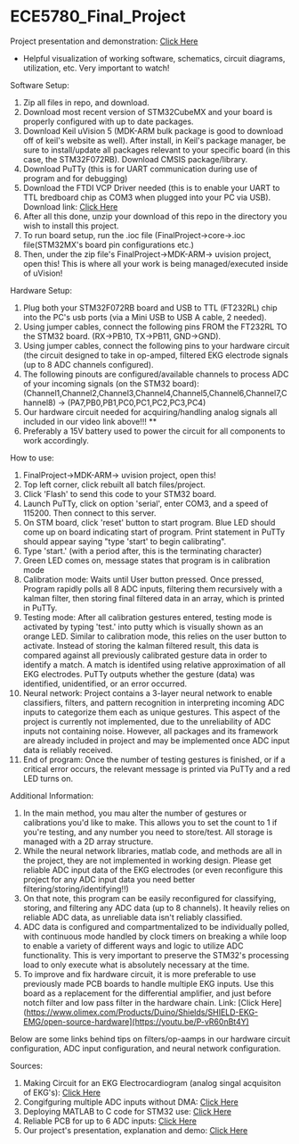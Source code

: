 # ECE5780_Final_Project

Project presentation and demonstration: [Click Here](URLhttps://youtu.be/P-vR60nBt4Y)


 
 - Helpful visualization of working software, schematics, circuit diagrams, utilization, etc. Very important to watch!

Software Setup:
1. Zip all files in repo, and download.
2. Download most recent version of STM32CubeMX and your board is properly configured with up to date packages.
3. Download Keil uVision 5 (MDK-ARM bulk package is good to download off of keil's website as well). After install, in Keil's package manager, be sure to install/update all packages relevant to your specific board (in this case, the STM32F072RB). Download CMSIS package/library.
4. Download PuTTy (this is for UART communication during use of program and for debugging)
5. Download the FTDI VCP Driver needed (this is to enable your UART to TTL bredboard chip as COM3 when plugged into your PC via USB). Download link: [Click Here](https://ftdichip.com/wp-content/uploads/2021/08/CDM212364_Setup.zip)
6. After all this done, unzip your download of this repo in the directory you wish to install this project.
7. To run board setup, run the .ioc file  (FinalProject->core->.ioc file(STM32MX's board pin configurations etc.)
8. Then, under the zip file's FinalProject->MDK-ARM-> uvision project, open this! This is where all your work is being managed/executed inside of uVision!

Hardware Setup:
1. Plug both your STM32F072RB board and USB to TTL (FT232RL) chip into the PC's usb ports (via a Mini USB to USB A cable, 2 needed).
2. Using jumper cables, connect the following pins FROM the FT232RL TO the STM32 board. (RX->PB10, TX->PB11, GND->GND).
3. Using jumper cables, connect the following pins to your hardware circuit (the circuit designed to take in op-amped, filtered EKG electrode signals (up to 8 ADC channels configured).
4. The following pinouts are configured/available channels to process ADC of your incoming signals (on the STM32 board): (Channel1,Channel2,Channel3,Channel4,Channel5,Channel6,Channel7,Channel8) -> (PA7,PB0,PB1,PC0,PC1,PC2,PC3,PC4)
5. Our hardware circuit needed for acquiring/handling analog signals all included in our video link above!!! **
6. Preferably a 15V battery used to power the circuit for all components to work accordingly.

How to use:
1. FinalProject->MDK-ARM-> uvision project, open this!
2. Top left corner, click rebuilt all batch files/project.
3. Click 'Flash' to send this code to your STM32 board.
4. Launch PuTTy, click on option 'serial', enter COM3, and a speed of 115200. Then connect to this server.
5. On STM board, click 'reset' button to start program. Blue LED should come up on board indicating start of program. Print statement in PuTTy should appear saying "type 'start' to begin calibrating".
6. Type 'start.' (with a period after, this is the terminating character)
7. Green LED comes on, message states that program is in calibration mode
8. Calibration mode: Waits until User button pressed. Once pressed, Program rapidly polls all 8 ADC inputs, filtering them recursively with a kalman filter, then storing final filtered data in an array, which is printed in PuTTy.
9. Testing mode: After all calibration gestures entered, testing mode is activated by typing 'test.' into putty which is visually shown as an orange LED. Similar to calibration mode, this relies on the user button to activate. Instead of storing the kalman filtered result, this data is compared against all previously calibrated gesture data in order to identify a match. A match is identifed using relative approximation of all EKG electrodes. PuTTy outputs whether the gesture (data) was identified, unidentified, or an error occurred.
10. Neural network: Project contains a 3-layer neural network to enable classifiers, filters, and pattern recognition in interpreting incoming ADC inputs to categorize them each as unique gestures. This aspect of the project is currently not implemented, due to the unreliability of ADC inputs not containing noise. However, all packages and its framework are already included in project and may be implemented once ADC input data is reliably received.
11. End of program: Once the number of testing gestures is finished, or if a critical error occurs, the relevant message is printed via PuTTy and a red LED turns on.


Additional Information:
1. In the main method, you mau alter the number of gestures or calibrations you'd like to make. This allows you to set the count to 1 if you're testing, and any number you need to store/test. All storage is managed with a 2D array structure.
2. While the neural network libraries, matlab code, and methods are all in the project, they are not implemented in working design. Please get reliable ADC input data of the EKG electrodes (or even reconfigure this project for any ADC input data you need better filtering/storing/identifying!!)
3. On that note, this program can be easily reconfigured for classifying, storing, and filtering any ADC data (up to 8 channels). It heavily relies on reliable ADC data, as unreliable data isn't reliably classified.
4. ADC data is configured and compartmentalized to be individually polled, with continuous mode handled by clock timers on breaking a while loop to enable a variety of different ways and logic to utilize ADC functionality. This is very important to preserve the STM32's processing load to only execute what is absolutely necessary at the time.
5. To improve and fix hardware circuit, it is more preferable to use previously made PCB boards to handle multiple EKG inputs. Use this board as a replacement for the differential amplifier, and just before notch filter and low pass filter in the hardware chain. Link: [Click Here](https://www.olimex.com/Products/Duino/Shields/SHIELD-EKG-EMG/open-source-hardware](https://youtu.be/P-vR60nBt4Y)


Below are some links behind tips on filters/op-aamps in our hardware circuit configuration, ADC input configuration, and neural network configuration.

Sources:
1. Making Circuit for an EKG Electrocardiogram (analog singal acquisiton of EKG's): [Click Here](https://www.instructables.com/Make-Your-Own-Electrocardiogram-ECG/)
3. Congifguring multiple ADC inputs without DMA: [Click Here](https://controllerstech.com/stm32-adc-multi-channel-without-dma/)
5. Deploying MATLAB to C code for STM32 use: [Click Here]([URL](https://www.youtube.com/watch?v=LAcnV_5GruY))
7. Reliable PCB for up to 6 ADC inputs: [Click Here]([URL](https://www.olimex.com/Products/Duino/Shields/SHIELD-EKG-EMG/open-source-hardware))
9. Our project's presentation, explanation and demo: [Click Here](https://youtu.be/P-vR60nBt4Y)

